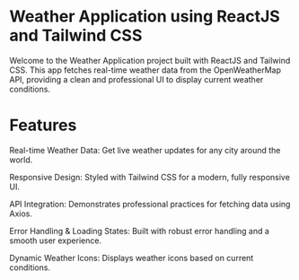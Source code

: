 # Weather Application using ReactJS and Tailwind CSS

Welcome to the Weather Application project built with ReactJS and Tailwind CSS. This app fetches real-time weather data from the OpenWeatherMap API, providing a clean and professional UI to display current weather conditions.

# Features

Real-time Weather Data: Get live weather updates for any city around the world.

Responsive Design: Styled with Tailwind CSS for a modern, fully responsive UI.

API Integration: Demonstrates professional practices for fetching data using Axios.

Error Handling & Loading States: Built with robust error handling and a smooth user experience.

Dynamic Weather Icons: Displays weather icons based on current conditions.
